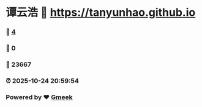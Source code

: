 # 谭云浩 :link: https://tanyunhao.github.io 
### :page_facing_up: [4](https://tanyunhao.github.io/tag.html) 
### :speech_balloon: 0 
### :hibiscus: 23667 
### :alarm_clock: 2025-10-24 20:59:54 
### Powered by :heart: [Gmeek](https://github.com/Meekdai/Gmeek)
